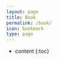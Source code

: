 ```yaml
---
layout: page
title: Book
permalink: /book/
icon: bookmark
type: page
---
```


* content
{:toc}









